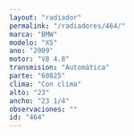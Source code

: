 ```yaml
---
layout: "radiador"
permalink: "/radiadores/464/"
marca: "BMW"
modelo: "X5"
ano: "2009"
motor: "V8 4.8"
transmision: "Automática"
parte: "60825"
clima: "Con clima"
alto: "23"
ancho: "23 1/4"
observaciones: ""
id: "464"
---
```


